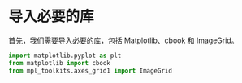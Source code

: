 # 导入必要的库

首先，我们需要导入必要的库，包括 Matplotlib、cbook 和 ImageGrid。

```python
import matplotlib.pyplot as plt
from matplotlib import cbook
from mpl_toolkits.axes_grid1 import ImageGrid
```
